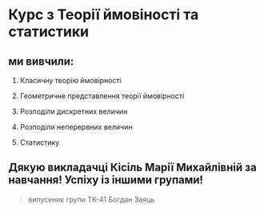 # Курс з Теорії ймовіності та статистики

## ми вивчили:

1. Класичну теорію ймовірності

2. Геометричне представлення теорії ймовірності

3. Розподіли дискретних величин

4. Розподіли неперервних величин

5. Статистику

## Дякую викладачці Кісіль Марії Михайлівній за навчання! Успіху із іншими групами!

> випускник групи ТК-41 Богдан Заяць
